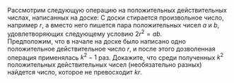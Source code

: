 Рассмотрим следующую операцию на положительных действительных числах, написанных на доске: С доски стирается произвольное число, например $r$, а вместо него пишется пара положительных чисел $a$ и $b$, удовлетворяющих следующему условию $2{{r}^{2}}=ab$.
<br>
Предположим, что в начале на доске было написано одно положительное действительное число $r$, и после этого дозволенная операция применялась ${{k}^{2}}-1$ раз. Докажите, что среди полученных ${{k}^{2}}$ положительных действительных чисел (необязательно разных) найдется число, которое не превосходит $kr$.